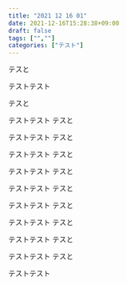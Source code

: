 ```yaml
---
title: "2021 12 16 01"
date: 2021-12-16T15:28:38+09:00
draft: false
tags: ["",""]
categories: ["テスト"]
---
```


テスと

テストテスト

テスと

テストテスト
テスと

テストテスト
テスと

テストテスト
テスと

テストテスト
テスと

テストテスト
テスと

テストテスト
テスと

テストテスト
テスと

テストテスト
テスと

テストテスト
テスと

テストテスト